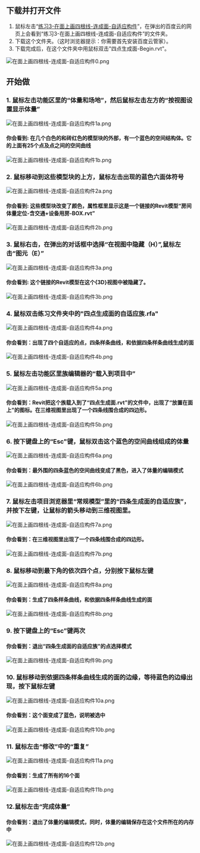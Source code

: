 ## 下载并打开文件

1. 鼠标左击“[练习3-在面上画四根线-连成面-自适应构件](http://pan.baidu.com/s/1Pbbvo)”，在弹出的百度云的网页上会看到“练习3-在面上画四根线-连成面-自适应构件”的文件夹。
2. 下载这个文件夹。（这时浏览器提示：你需要首先安装百度云管家）。
3. 下载完成后，在这个文件夹中用鼠标双击"四点生成面-Begin.rvt"。

![在面上画四根线-连成面-自适应构件0.png](/images/在面上画四根线-连成面-自适应构件/在面上画四根线-连成面-自适应构件0.png)

## 开始做

### 1. 鼠标左击功能区里的“体量和场地”，然后鼠标左击左方的“按视图设置显示体量”

![在面上画四根线-连成面-自适应构件1a.png](/images/在面上画四根线-连成面-自适应构件/在面上画四根线-连成面-自适应构件1a.png)

#### 你会看到: 在几个白色的和砖红色的模型块的外部，有一个蓝色的空间结构体。它的上面有25个点及点之间的空间曲线

![在面上画四根线-连成面-自适应构件1b.png](/images/在面上画四根线-连成面-自适应构件/在面上画四根线-连成面-自适应构件1b.png)

### 2. 鼠标移动到这些模型块的上方，鼠标左击出现的蓝色六面体符号

![在面上画四根线-连成面-自适应构件2a.png](/images/在面上画四根线-连成面-自适应构件/在面上画四根线-连成面-自适应构件2a.png)

#### 你会看到: 这些模型块改变了颜色，属性框里显示这是一个链接的Revit模型“房间体量定位-含交通+设备用房-BOX.rvt”

![在面上画四根线-连成面-自适应构件2b.png](/images/在面上画四根线-连成面-自适应构件/在面上画四根线-连成面-自适应构件2b.png)

### 3. 鼠标右击，在弹出的对话框中选择“在视图中隐藏（H）”,鼠标左击“图元（E）”

![在面上画四根线-连成面-自适应构件3a.png](/images/在面上画四根线-连成面-自适应构件/在面上画四根线-连成面-自适应构件3a.png)

#### 你会看到: 这个链接的Revit模型在这个{3D}视图中被隐藏了。

![在面上画四根线-连成面-自适应构件3b.png](/images/在面上画四根线-连成面-自适应构件/在面上画四根线-连成面-自适应构件3b.png)

### 4. 鼠标双击练习文件夹中的"四点生成面的自适应族.rfa"

![在面上画四根线-连成面-自适应构件4a.png](/images/在面上画四根线-连成面-自适应构件/在面上画四根线-连成面-自适应构件4a.png)

#### 你会看到：出现了四个自适应的点，四条样条曲线，和依据四条样条曲线生成的面

![在面上画四根线-连成面-自适应构件4b.png](/images/在面上画四根线-连成面-自适应构件/在面上画四根线-连成面-自适应构件4b.png)

### 5. 鼠标左击功能区里族编辑器的“载入到项目中”

![在面上画四根线-连成面-自适应构件5a.png](/images/在面上画四根线-连成面-自适应构件/在面上画四根线-连成面-自适应构件5a.png)

#### 你会看到：Revit把这个族载入到了“四点生成面.rvt”的文件中，出现了“放置在面上”的图标。在三维视图里出现了一个四条线围合成的四边形。	

![在面上画四根线-连成面-自适应构件5b.png](/images/在面上画四根线-连成面-自适应构件/在面上画四根线-连成面-自适应构件5b.png)

### 6. 按下键盘上的“Esc"键，鼠标双击这个蓝色的空间曲线组成的体量

![在面上画四根线-连成面-自适应构件6a.png](/images/在面上画四根线-连成面-自适应构件/在面上画四根线-连成面-自适应构件6a.png)

#### 你会看到：最外围的四条蓝色的空间曲线变成了黑色，进入了体量的编辑模式

![在面上画四根线-连成面-自适应构件6b.png](/images/在面上画四根线-连成面-自适应构件/在面上画四根线-连成面-自适应构件6b.png)

### 7. 鼠标左击项目浏览器里“常规模型”里的“四条生成面的自适应族”，并按下左键，让鼠标的箭头移动到三维视图里。

![在面上画四根线-连成面-自适应构件7a.png](/images/在面上画四根线-连成面-自适应构件/在面上画四根线-连成面-自适应构件7a.png)

#### 你会看到：在三维视图里出现了一个四条线围合成的四边形。

![在面上画四根线-连成面-自适应构件7b.png](/images/在面上画四根线-连成面-自适应构件/在面上画四根线-连成面-自适应构件7b.png)

### 8. 鼠标移动到最下角的依次四个点，分别按下鼠标左键

![在面上画四根线-连成面-自适应构件8a.png](/images/在面上画四根线-连成面-自适应构件/在面上画四根线-连成面-自适应构件8a.png)

#### 你会看到：生成了四条样条曲线，和依据四条样条曲线生成的面

![在面上画四根线-连成面-自适应构件8b.png](/images/在面上画四根线-连成面-自适应构件/在面上画四根线-连成面-自适应构件8b.png)

### 9. 按下键盘上的“Esc”键两次

#### 你会看到：退出“四条生成面的自适应族”的点选择模式

![在面上画四根线-连成面-自适应构件9b.png](/images/在面上画四根线-连成面-自适应构件/在面上画四根线-连成面-自适应构件9b.png)

### 10. 鼠标移动到依据四条样条曲线生成的面的边缘，等待蓝色的边缘出现，按下鼠标左键

![在面上画四根线-连成面-自适应构件10a.png](/images/在面上画四根线-连成面-自适应构件/在面上画四根线-连成面-自适应构件10a.png)

#### 你会看到：这个面变成了蓝色，说明被选中

![在面上画四根线-连成面-自适应构件10b.png](/images/在面上画四根线-连成面-自适应构件/在面上画四根线-连成面-自适应构件10b.png)

### 11. 鼠标左击“修改”中的“重复”

![在面上画四根线-连成面-自适应构件11a.png](/images/在面上画四根线-连成面-自适应构件/在面上画四根线-连成面-自适应构件11a.png)

#### 你会看到：生成了所有的16个面

![在面上画四根线-连成面-自适应构件11b.png](/images/在面上画四根线-连成面-自适应构件/在面上画四根线-连成面-自适应构件11b.png)

### 12.鼠标左击“完成体量”

#### 你会看到：退出了体量的编辑模式，同时，体量的编辑保存在这个文件所在的内存中

![在面上画四根线-连成面-自适应构件12b.png](/images/在面上画四根线-连成面-自适应构件/在面上画四根线-连成面-自适应构件12b.png)


